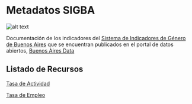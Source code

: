 # Metadatos SIGBA
![alt text](https://www.estadisticaciudad.gob.ar/si/genero/confort/img/img-logo.png "Sistema de Indicadores de Género")

Documentación de los indicadores del [Sistema de Indicadores de Género de Buenos Aires](https://www.estadisticaciudad.gob.ar/eyc/?page_id=74588) que se encuentran publicados en el portal de datos abiertos, [Buenos Aires Data](http://data.buenosaires.gob.ar)

## Listado de Recursos

[Tasa de Actividad](https://github.com/datosgcba/metadatos-sigba/blob/master/tasa-actividad.md)

[Tasa de Empleo](https://github.com/datosgcba/metadatos-sigba/blob/master/tasa-empleo.md)
